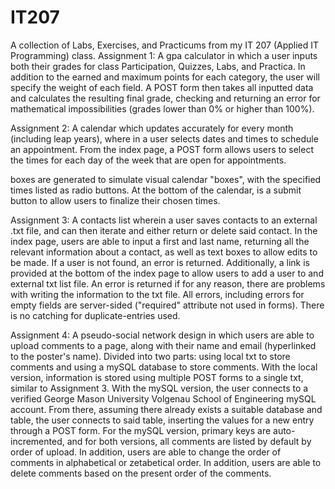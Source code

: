 # IT207
A collection of Labs, Exercises, and Practicums from my IT 207 (Applied IT Programming) class.
Assignment 1: A gpa calculator in which a user inputs both their grades for class Participation, Quizzes, Labs, and Practica. In addition to the earned and maximum points for each category, the user will specify the weight of each field. A POST form then takes all inputted data and calculates the resulting final grade, checking and returning an error for mathematical impossibilities (grades lower than 0% or higher than 100%).

Assignment 2: A calendar which updates accurately for every month (including leap years), where in a user selects dates and times to schedule an appointment. From the index page, a POST form allows users to select the times for each day of the week that are open for appointments. <div> boxes are generated to simulate visual calendar "boxes", with the specified times listed as radio buttons. At the bottom of the calendar, is a submit button to allow users to finalize their chosen times.

Assignment 3: A contacts list wherein a user saves contacts to an external .txt file, and can then iterate and either return or delete said contact. In the index page, users are able to input a first and last name, returning all the relevant information about a contact, as well as text boxes to allow edits to be made. If a user is not found, an error is returned. Additionally, a link is provided at the bottom of the index page to allow users to add a user to and external txt list file. An error is returned if for any reason, there are problems with writing the information to the txt file. All errors, including errors for empty fields are server-sided ("required" attribute not used in forms). There is no catching for duplicate-entries used.

Assignment 4: A pseudo-social network design in which users are able to upload comments to a page, along with their name and email (hyperlinked to the poster's name). Divided into two parts: using local txt to store comments and using a mySQL database to store comments. With the local version, information is stored using multiple POST forms to a single txt, similar to Assignment 3. With the mySQL version, the user connects to a verified George Mason University Volgenau School of Engineering mySQL account. From there, assuming there already exists a suitable database and table, the user connects to said table, inserting the values for a new entry through a POST form. For the mySQL version, primary keys are auto-incremented, and for both versions, all comments are listed by default by order of upload. In addition, users are able to change the order of comments in alphabetical or zetabetical order. In addition, users are able to delete comments based on the present order of the comments.
